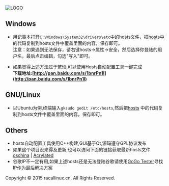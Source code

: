 ![LOGO](https://lh4.ggpht.com/4cRmZvIphTDqFiWZFrJWGz_D4PWMQYxe6JCHtaRwYUO5yTTjbNzb0VYC7xHvmJn2tTVZPSSg9NZ9sXZYfwn0HTwKqlZKn3TqguWi-ao=s660)

## Windows
* 用记事本打开`C:\Windows\System32\drivers\etc`中的hosts文件，把[hosts](https://github.com/racaljk/hosts_for_google_service/blob/master/hosts)中的代码复制到hosts文件中覆盖里面的内容，保存即可。
<br>注意：如果遇到无法保存，请右键hosts->属性->安全，然后选择你登陆的用户名，最后点击编辑，勾选"写入"即可。

* 如果觉得上述方法过于繁琐,可以使用Hosts自动配置工具一键完成<br>**下载地址:[http://pan.baidu.com/s/1bnrPn1l](http://pan.baidu.com/s/1bnrPn1l)**

## GNU/Linux 
* 以Ubuntu为例,终端输入`gksudo gedit /etc/hosts`,然后把[hosts](https://github.com/racaljk/hosts_for_google_service/blob/master/hosts) 中的代码复制到hosts文件中覆盖里面的内容，保存即可。

## Others
* hosts自动配置工具使用C++构建,GUI基于Qt,源码遵守GPL协议发布
* 如果这个项目没来得及更新,也可以访问下面的链接获取最新hosts文件<br>
[oschina](http://git.oschina.net/jiange1236/googlehosts/) | [Acrylated](https://github.com/LGA1150/Acrylated-imouto.host/blob/master/AcrylicHosts.txt) 
* 谷歌IP不一定有用,如果上述hosts还是无法登陆谷歌请使用[GoGo Tester](https://raw.githubusercontent.com/azzvx/gogotester/2.3/GoGo%20Tester/bin/Release/GoGo%20Tester.exe)寻找IP作为最后解决方案

Copyright © 2015 racallinux.cn, All Rights Reserved.
